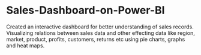 # Sales-Dashboard-on-Power-BI
Created an interactive dashboard for better understanding of sales records.
Visualizing relations between sales data and other effecting data like region, market, product, profits, customers, returns etc using pie charts, graphs and heat maps.

